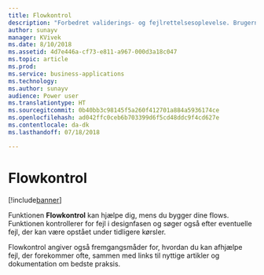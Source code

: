 ```yaml
---
title: Flowkontrol
description: "Forbedret validerings- og fejlrettelsesoplevelse. Brugerne får kontekstafhængig hjælp til, hvordan de kan løse fejl, og får hjælp til at oprette flows, der ikke svigter."
author: sunayv
manager: KVivek
ms.date: 8/10/2018
ms.assetid: 4d7e446a-cf73-e811-a967-000d3a18c047
ms.topic: article
ms.prod: 
ms.service: business-applications
ms.technology: 
ms.author: sunayv
audience: Power user
ms.translationtype: HT
ms.sourcegitcommit: 0b40bb3c98145f5a260f412701a884a5936174ce
ms.openlocfilehash: ad042ffc0ceb6b703399d6f5cd48ddc9f4cd627e
ms.contentlocale: da-dk
ms.lasthandoff: 07/18/2018

---
```

# <a name="flow-checker"></a>Flowkontrol


[!include[banner](../../includes/banner.md)]

Funktionen **Flowkontrol** kan hjælpe dig, mens du bygger dine flows. Funktionen kontrollerer for fejl i designfasen og søger også efter eventuelle fejl, der kan være opstået under tidligere kørsler. 

Flowkontrol angiver også fremgangsmåder for, hvordan du kan afhjælpe fejl, der forekommer ofte, sammen med links til nyttige artikler og dokumentation om bedste praksis.


